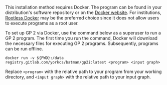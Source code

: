 This installation method requires Docker. The program can be found in your distribution's software repository or on the [Docker website](https://docs.docker.com/install/). For institutions, [Rootless Docker](https://medium.com/@tonistiigi/experimenting-with-rootless-docker-416c9ad8c0d6) may be the preferred choice since it does not allow users to execute programs as a root user.

To set up GP 2 via Docker, use the command below as a superuser to run a GP 2 program. The first time you run the command, Docker will download the necessary files for executing GP 2 programs. Subsequently, programs can be run offline.
```
docker run -v ${PWD}:/data registry.gitlab.com/yorkcs/batman/gp2i:latest <program> <input graph>
```
Replace ``<program>`` with the relative path to your program from your working directory, and ``<input graph>`` with the relative path to your input graph.
